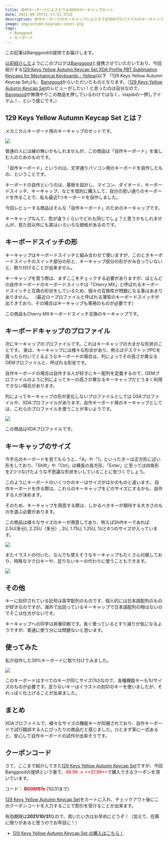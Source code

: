 ```yaml
---
title: 自作キーボードによさそうなXDAのキーキャップセット
date: 2021-09-25T11:17:51.572Z
description: 自作キーボードのキーキャップによさそうなXDAプロファイルのキーキャップのセットを紹介します。
image: img/autumn-keycaps-cover.png
tags:
  - Banggood
  - キーボード
---
```

この記事はBanggoodの提供でお届けします。

[以前紹介した](../../post/中国ecサイトbanggood/)ようにこのブログは[Banggood](https://jp.banggood.com/?p=0M092355466124202012)と提携させていただいており、今回紹介する[129 Keys Yellow Autumn Keycap Set XDA Profile PBT Sublimation Keycaps for Mechanical Keyboards - Yellow](https://www.banggood.com/129-Keys-Yellow-Autumn-Keycap-Set-XDA-Profile-PBT-Sublimation-Keycaps-for-Mechanical-Keyboards-p-1825709.html?p=0M092355466124202012)(以下 「129 Keys Yellow Autumn Keycap Set」)も、[Banggood](https://jp.banggood.com/?p=0M092355466124202012)からいただいたものとなります。（[129 Keys Yellow Autumn Keycap Set](https://www.banggood.com/129-Keys-Yellow-Autumn-Keycap-Set-XDA-Profile-PBT-Sublimation-Keycaps-for-Mechanical-Keyboards-p-1825709.html?p=0M092355466124202012)のレビューがしたい！と言ったのは自分なので、[Banggood](https://jp.banggood.com/?p=0M092355466124202012)が無理やりこの商品を押しているわけではなく、inajobの一押しアイテム！、という感じです。）

## 129 Keys Yellow Autumn Keycap Set とは？

メカニカルキーボード用のキーキャップのセットです。

![](../../img/autumun-keycaps-first.jpg)

普通の人には縁の無いかもしれませんが、この商品は「自作キーボード」を楽しむ人のためのものです。

「自作キーボード」というのは、文字通りパソコン用のキーボードを自作したもの、ということです。

キーボードの自作というのは、基板を設計し、マイコン、ダイオード、キーボードスイッチ、キーキャップ、などを個別に購入して、自分の思い通りのキーボードを作ることで、私も最近1つキーボードを自作しました。

今回レビューする商品はそんな「自作キーボード」のためのキーキャップです。

キーキャップなんて、色が違うくらいでどれも同じでしょ？と思うかもしれませんが、見た目以外にも実はいろいろな規格があるのです。

## キーボードスイッチの形

キーキャップはキーボードスイッチと組み合わせて使いますが、このときキーボードスイッチのスイッチ部分の形と、キーキャップ部分の形がかみ合っていないと、取り付けることが出来ません。

キーキャップを買う際は、まずここをチェックする必要がありますが、ほとんどの自作キーボードのキーボードスイッチは「Cherry MX」と呼ばれるキーボードスイッチと互換の形状をしているため、個々の互換性が問題になる事はあまりありません。
（最近ロープロファイルと呼ばれる薄型のキーボードスイッチが出てきており、その場合はキーキャップも専用のものが必要です）

この商品もCherry MXキーボードスイッチ互換のキーキャップです。

## キーボードキャップのプロファイル

次にキーキャップのプロファイルです。これはキーキャップの大まかな形状のことです。
実は、キーキャップには様々な形状があり、例えばデスクトップPCを買ったら付いてくるようなキーボードの場合は、列によってその高さが異なるOEMプロファイルと、呼ばれる形状です。

自作キーボードの場合は自作する人が好きにキー配列を定義するので、OEMプロファイルのように列によってキーの高さが異なるキーキャップだとうまく利用できない場合があります。

列によってキーキャップの形が変化しないプロファイルとしては DSAプロファイルや、XDAプロファイルがあります。自作キーボード用のキーキャップとしては、これらのプロファイルを使うことが多いようです。

![](../../img/autumn-keycap-profile.jpg)

この商品はXDAプロファイルです。

## キーキャップのサイズ

今手元のキーボードを見てもらうと、「A」や「1」といったきーは正方形に近い形をしており、「Shift」や「Ctrl」は横長の長方形、「Enter」に至っては四角形を2つつなげたような不思議な形状をいしていることに気づくでしょう。

このようにキーボードのいくつかのキーはサイズがほかのものと違います。
自作キーボードを作る際は、これらのキーキャップをどのサイズにするかも、自作する人が決めます。

そのため、キーキャップを用意する際は、しかるべきキーが期待する大きさのものを選ぶ必要があります。

この商品は様々なサイズのキーが用意してあり、例えばShiftキーであれば2.5U(多分), 2.25U（多分）, 2U, 1.75U, 1.25U, 1Uと6つのサイズが入っています。

![](../../img/autumn-keycap-shifts.jpg)

またイラストの付いた、なんでも使えそうなキーキャップもたくさん付属しており、特殊なマクロキーや、足りないキーの代わりに使うこともできます。

![](../../img/autumn-keycaps-all.jpg)

## その他

キーに刻印されている記号は英字配列のものです、個人的には日本語配列のものが好きなのですが、海外で出回っているキーキャップで日本語配列の物はないのでそこは仕方がないです。

キーキャップへの印字は昇華印刷です。長く使っているとすり減りが気になるようですが、普通に使う分には問題ないと思います。

## 使ってみた

私が自作した39%キーボードに取り付けてみました。

![](../../img/autumn-keycaps-impl.jpg)

このキーボードはすべてのキーが同じサイズ(1U)なので、各種機能キーも1Uサイズのものが必要です。足りないキーはイラストの刻印のキーを使いましたが、それっぽく仕上げることが出来ました。

## まとめ

XDAプロファイルで、様々なサイズの機能キーが同梱されており、自作キーボードで試行錯誤する人にぴったりの商品だと感じました。ひとまず家に一式あると、安心して自作キーボードの試作が出来そうです。

## クーポンコード

さて、ここまで紹介してきた[129 Keys Yellow Autumn Keycap Set](https://www.banggood.com/129-Keys-Yellow-Autumn-Keycap-Set-XDA-Profile-PBT-Sublimation-Keycaps-for-Mechanical-Keyboards-p-1825709.html?p=0M092355466124202012)ですが、今回Banggoodの提供という事で、<span style="color:red">$49.99 → **$37.99**</span>で購入できるクーポンを頂いています。

コード：
<span style="color:red">**BG06f97e**</span> (10/31まで)

[129 Keys Yellow Autumn Keycap Set](https://www.banggood.com/129-Keys-Yellow-Autumn-Keycap-Set-XDA-Profile-PBT-Sublimation-Keycaps-for-Mechanical-Keyboards-p-1825709.html?p=0M092355466124202012)をカートに入れ、チェックアウト後にこのクーポンコードを入力することで割引を受けることが出来ます。

有効期限は**2021/10/31**なので、買いたい方はお早めにどうぞ！（加えて、在庫に限りがあると思うのでお早目に！）

* [129 Keys Yellow Autumn Keycap Set の購入はこちら！](https://www.banggood.com/129-Keys-Yellow-Autumn-Keycap-Set-XDA-Profile-PBT-Sublimation-Keycaps-for-Mechanical-Keyboards-p-1825709.html?p=0M092355466124202012)
